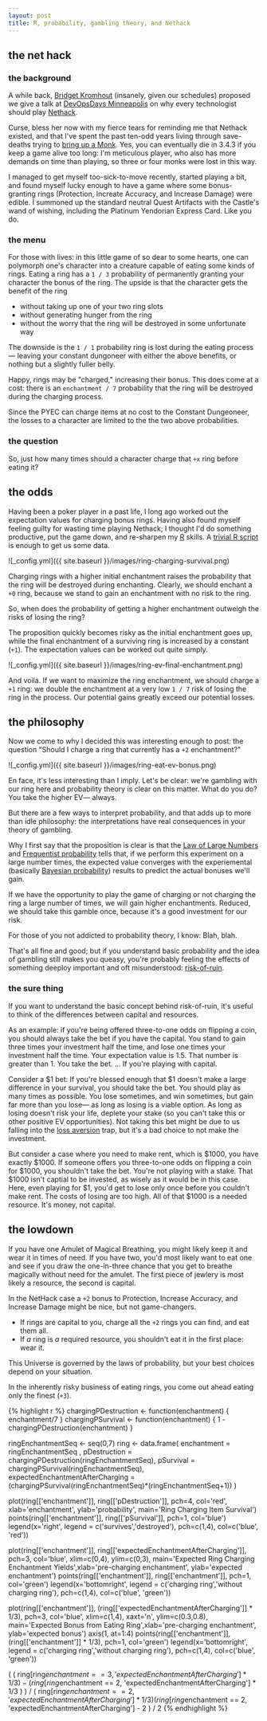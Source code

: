 ```yaml
---
layout: post
title: R, probability, gambling theory, and Nethack
---
```


## the net hack

### the background

A while back, [Bridget Kromhout](http://bridgetkromhout.com/) (insanely, given our schedules) proposed we give a talk at [DevOpsDays Minneapolis](http://devopsdays.org/events/2014-minneapolis/) on why every technologist should play [Nethack](http://www.nethack.org/).

Curse, bless her now with my fierce tears for reminding me that Nethack existed, and that I've spent the past ten-odd years living through save-deaths trying to [bring up a Monk](https://plus.google.com/118405038554517961792/posts/Ce1yknAhV6J).  Yes, you can eventually die in 3.4.3 if you keep a game alive too long: I'm meticulous player, who also has more demands on time than playing, so three or four monks were lost in this way.

I managed to get myself too-sick-to-move recently, started playing a bit, and found myself lucky enough to have a game where some bonus-granting rings (Protection, Increate Accuracy, and Increase Damage) were edible.  I summoned up the standard neutral Quest Artifacts with the Castle's wand of wishing, including the Platinum Yendorian Express Card.  Like you do.

### the menu

For those with lives: in this little game of so dear to some hearts, one can polymorph one's character into a creature capable of eating some kinds of rings.  Eating a ring has a `1 / 3` probability of permanently granting your character the bonus of the ring.  The upside is that the character gets the benefit of the ring

* without taking up one of your two ring slots
* without generating hunger from the ring
* without the worry that the ring will be destroyed in some unfortunate way

The downside is the `1 / 1` probability ring is lost during the eating process— leaving your constant dungoneer with either the above benefits, or nothing but a slightly fuller belly.

Happy, rings may be "charged," increasing their bonus.  This does come at a cost: there is an `enchantment / 7` probability that the ring will be destroyed during the charging process.

Since the PYEC can charge items at no cost to the Constant Dungeoneer, the losses to a character are limited to the the two above probabilities.

### the question

So, just how many times should a character charge that `+x` ring before eating it?

## the odds

Having been a poker player in a past life, I long ago worked out the expectation values for charging bonus rings.  Having also found myself feeling guilty for wasting time playing Nethack; I thought I'd do something productive, put the game down, and re-sharpen my [R](http://www.r-project.org/) skills.  A [trivial R script](https://gist.github.com/Dispader/3a7253b6e085b6ef7c33) is enough to get us some data.

![_config.yml]({{ site.baseurl }}/images/ring-charging-survival.png)

Charging rings with a higher initial enchantment raises the probability that the ring will be destroyed during enchanting.  Clearly, we should enchant a `+0` ring, because we stand to gain an enchantment with no risk to the ring.

So, when does the probability of getting a higher enchantment outweigh the risks of losing the ring?

The proposition quickly becomes risky as the initial enchantment goes up, while the final enchantment of a surviving ring is increased by a constant (`+1`).  The expectation values can be worked out quite simply.

![_config.yml]({{ site.baseurl }}/images/ring-ev-final-enchantment.png)

And voila.  If we want to maximize the ring enchantment, we should charge a `+1` ring: we double the enchantment at a very low `1 / 7` risk of losing the ring in the process.  Our potential gains greatly exceed our potential losses.

## the philosophy

Now we come to why I decided this was interesting enough to post: the question "Should I charge a ring that currently has a `+2` enchantment?"

![_config.yml]({{ site.baseurl }}/images/ring-eat-ev-bonus.png)

En face, it's less interesting than I imply.  Let's be clear: we're gambling with our ring here and probability theory is clear on this matter.  What do you do?  You take the higher EV— always.

But there are a few ways to interpret probability, and that adds up to more than idle philosophy: the interpretations have real consequences in your theory of gambling.

Why I first say that the proposition is clear is that the [Law of Large Numbers](http://en.wikipedia.org/wiki/Law_of_large_numbers) and [Frequentist probability](http://en.wikipedia.org/wiki/Frequentist_probability) tells that, if we perform this experiment on a large number times, the expected value converges with the experiemental (basically [Bayesian probability](http://en.wikipedia.org/wiki/Bayesian_probability)) results to predict the actual bonuses we'll gain.

If we have the opportunity to play the game of charging or not charging the ring a large number of times, we will gain higher enchantments.  Reduced, we should take this gamble once, because it's a good investment for our risk.

For those of you not addicted to probability theory, I know: Blah, blah.

That's all fine and good; but if you understand basic probability and the idea of gambling still makes you queasy, you're probably feeling the effects of something deeploy important and oft misunderstood: [risk-of-ruin](http://en.wikipedia.org/wiki/Risk_of_ruin).

### the sure thing

If you want to understand the basic concept behind risk-of-ruin, it's useful to think of the differences between capital and resources.

As an example: if you're being offered three-to-one odds on flipping a coin, you should always take the bet if you have the capital.  You stand to gain three times your investment half the time, and lose one times your investment half the time.  Your expectation value is 1.5.  That number is greater than 1.  You take the bet.  ...  If you're playing with capital.

Consider a $1 bet: If you're blessed enough that $1 doesn't make a large difference in your survival, you should take the bet.  You should play as many times as possible.  You lose sometimes, and win sometimes, but gain far more than you lose— as long as losing is a viable option.  As long as losing doesn't risk your life, deplete your stake (so you can't take this or other positive EV opportunities).  Not taking this bet might be due to us falling into the [loss aversion](http://youtu.be/YpiGVWO-C64) trap, but it's a bad choice to not make the investment.

But consider a case where you need to make rent, which is $1000, you have exactly $1000.  If someone offers you three-to-one odds on flipping a coin for $1000, you shouldn't take the bet.  You're not playing with a stake.  That $1000 isn't captial to be invested, as wisely as it would be in this case.  Here, even playing for $1, you'd get to lose only once before you couldn't make rent.  The costs of losing are too high.  All of that $1000 is a needed resource.  It's money, not capital.

## the lowdown

If you have one Amulet of Magical Breathing, you might likely keep it and wear it in times of need.  If you have two, you'd most likely want to eat one and see if you draw the one-in-three chance that you get to breathe magically without need for the amulet.  The first piece of jewlery is most likely a resource, the second is capital.

In the NetHack case a `+2` bonus to Protection, Increase Accuracy, and Increase Damage might be nice, but not game-changers.

* If rings are capital to you, charge all the `+2` rings you can find, and eat them all.  
* If *a* ring is *a* required resource, you shouldn't eat it in the first place: wear it.

This Universe is governed by the laws of probability, but your best choices depend on your situation.

In the inherently risky business of eating rings, you come out ahead eating only the finest (`+3`).


{% highlight r %}
chargingPDestruction <- function(enchantment) { enchantment/7 } 
chargingPSurvival    <- function(enchantment) { 1 - chargingPDestruction(enchantment) }

ringEnchantmentSeq <- seq(0,7)
ring <- data.frame( enchantment = ringEnchantmentSeq ,
                    pDestruction = chargingPDestruction(ringEnchantmentSeq), 
                    pSurvival = chargingPSurvival(ringEnchantmentSeq), 
                    expectedEnchantmentAfterCharging = (chargingPSurvival(ringEnchantmentSeq)*(ringEnchantmentSeq+1)) )

plot(ring[['enchantment']], ring[['pDestruction']], pch=4, col='red', xlab='enchantment', ylab='probability', main='Ring Charging Item Survival')
points(ring[['enchantment']], ring[['pSurvival']], pch=1, col='blue')
legend(x='right', legend = c('survives','destroyed'), pch=c(1,4), col=c('blue', 'red'))

plot(ring[['enchantment']], ring[['expectedEnchantmentAfterCharging']], pch=3, col='blue', xlim=c(0,4), ylim=c(0,3), main='Expected Ring Charging Enchantment Yields',xlab='pre-charging enchantment', ylab='expected enchantment')
points(ring[['enchantment']], ring[['enchantment']], pch=1, col='green')
legend(x='bottomright', legend = c('charging ring','without charging ring'), pch=c(1,4), col=c('blue', 'green'))

plot(ring[['enchantment']], (ring[['expectedEnchantmentAfterCharging']] * 1/3), pch=3, col='blue', xlim=c(1,4), xaxt='n', ylim=c(0.3,0.8), main='Expected Bonus from Eating Ring',xlab='pre-charging enchantment', ylab='expected bonus')
axis(1, at=1:4)
points(ring[['enchantment']], (ring[['enchantment']] * 1/3), pch=1, col='green')
legend(x='bottomright', legend = c('charging ring','without charging ring'), pch=c(1,4), col=c('blue', 'green'))

( ( ring[ring$enchantment == 3, 'expectedEnchantmentAfterCharging'] * 1/3 ) - ( ring[ring$enchantment == 2, 'expectedEnchantmentAfterCharging'] * 1/3 ) ) / ( ring[ring$enchantment == 2, 'expectedEnchantmentAfterCharging'] * 1/3 )
(ring[ring$enchantment == 2, 'expectedEnchantmentAfterCharging'] - 2 ) / 2
{% endhighlight %}